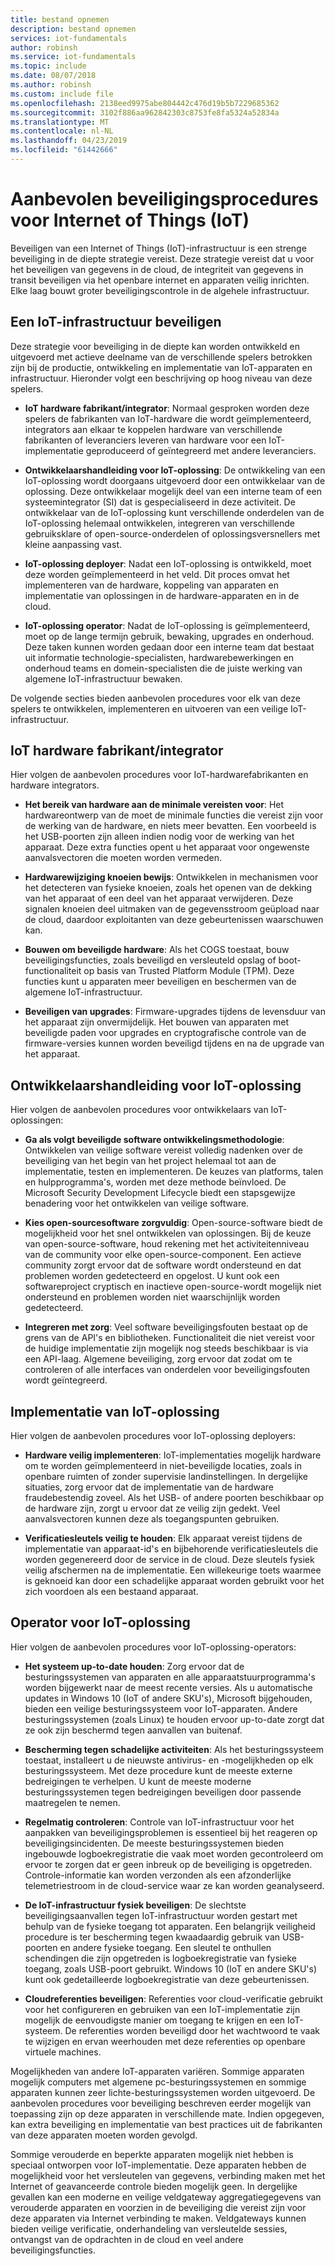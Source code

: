 ```yaml
---
title: bestand opnemen
description: bestand opnemen
services: iot-fundamentals
author: robinsh
ms.service: iot-fundamentals
ms.topic: include
ms.date: 08/07/2018
ms.author: robinsh
ms.custom: include file
ms.openlocfilehash: 2138eed9975abe804442c476d19b5b7229685362
ms.sourcegitcommit: 3102f886aa962842303c8753fe8fa5324a52834a
ms.translationtype: MT
ms.contentlocale: nl-NL
ms.lasthandoff: 04/23/2019
ms.locfileid: "61442666"
---
```

# <a name="security-best-practices-for-internet-of-things-iot"></a>Aanbevolen beveiligingsprocedures voor Internet of Things (IoT)

Beveiligen van een Internet of Things (IoT)-infrastructuur is een strenge beveiliging in de diepte strategie vereist. Deze strategie vereist dat u voor het beveiligen van gegevens in de cloud, de integriteit van gegevens in transit beveiligen via het openbare internet en apparaten veilig inrichten. Elke laag bouwt groter beveiligingscontrole in de algehele infrastructuur.

## <a name="secure-an-iot-infrastructure"></a>Een IoT-infrastructuur beveiligen

Deze strategie voor beveiliging in de diepte kan worden ontwikkeld en uitgevoerd met actieve deelname van de verschillende spelers betrokken zijn bij de productie, ontwikkeling en implementatie van IoT-apparaten en infrastructuur. Hieronder volgt een beschrijving op hoog niveau van deze spelers.

* **IoT hardware fabrikant/integrator**: Normaal gesproken worden deze spelers de fabrikanten van IoT-hardware die wordt geïmplementeerd, integrators aan elkaar te koppelen hardware van verschillende fabrikanten of leveranciers leveren van hardware voor een IoT-implementatie geproduceerd of geïntegreerd met andere leveranciers.

* **Ontwikkelaarshandleiding voor IoT-oplossing**: De ontwikkeling van een IoT-oplossing wordt doorgaans uitgevoerd door een ontwikkelaar van de oplossing. Deze ontwikkelaar mogelijk deel van een interne team of een systeemintegrator (SI) dat is gespecialiseerd in deze activiteit. De ontwikkelaar van de IoT-oplossing kunt verschillende onderdelen van de IoT-oplossing helemaal ontwikkelen, integreren van verschillende gebruiksklare of open-source-onderdelen of oplossingsversnellers met kleine aanpassing vast.

* **IoT-oplossing deployer**: Nadat een IoT-oplossing is ontwikkeld, moet deze worden geïmplementeerd in het veld. Dit proces omvat het implementeren van de hardware, koppeling van apparaten en implementatie van oplossingen in de hardware-apparaten en in de cloud.

* **IoT-oplossing operator**: Nadat de IoT-oplossing is geïmplementeerd, moet op de lange termijn gebruik, bewaking, upgrades en onderhoud. Deze taken kunnen worden gedaan door een interne team dat bestaat uit informatie technologie-specialisten, hardwarebewerkingen en onderhoud teams en domein-specialisten die de juiste werking van algemene IoT-infrastructuur bewaken.

De volgende secties bieden aanbevolen procedures voor elk van deze spelers te ontwikkelen, implementeren en uitvoeren van een veilige IoT-infrastructuur.

## <a name="iot-hardware-manufacturerintegrator"></a>IoT hardware fabrikant/integrator

Hier volgen de aanbevolen procedures voor IoT-hardwarefabrikanten en hardware integrators.

* **Het bereik van hardware aan de minimale vereisten voor**: Het hardwareontwerp van de moet de minimale functies die vereist zijn voor de werking van de hardware, en niets meer bevatten. Een voorbeeld is het USB-poorten zijn alleen indien nodig voor de werking van het apparaat. Deze extra functies opent u het apparaat voor ongewenste aanvalsvectoren die moeten worden vermeden.

* **Hardwarewijziging knoeien bewijs**: Ontwikkelen in mechanismen voor het detecteren van fysieke knoeien, zoals het openen van de dekking van het apparaat of een deel van het apparaat verwijderen. Deze signalen knoeien deel uitmaken van de gegevensstroom geüpload naar de cloud, daardoor exploitanten van deze gebeurtenissen waarschuwen kan.

* **Bouwen om beveiligde hardware**: Als het COGS toestaat, bouw beveiligingsfuncties, zoals beveiligd en versleuteld opslag of boot-functionaliteit op basis van Trusted Platform Module (TPM). Deze functies kunt u apparaten meer beveiligen en beschermen van de algemene IoT-infrastructuur.

* **Beveiligen van upgrades**: Firmware-upgrades tijdens de levensduur van het apparaat zijn onvermijdelijk. Het bouwen van apparaten met beveiligde paden voor upgrades en cryptografische controle van de firmware-versies kunnen worden beveiligd tijdens en na de upgrade van het apparaat.

## <a name="iot-solution-developer"></a>Ontwikkelaarshandleiding voor IoT-oplossing

Hier volgen de aanbevolen procedures voor ontwikkelaars van IoT-oplossingen:

* **Ga als volgt beveiligde software ontwikkelingsmethodologie**: Ontwikkelen van veilige software vereist volledig nadenken over de beveiliging van het begin van het project helemaal tot aan de implementatie, testen en implementeren. De keuzes van platforms, talen en hulpprogramma's, worden met deze methode beïnvloed. De Microsoft Security Development Lifecycle biedt een stapsgewijze benadering voor het ontwikkelen van veilige software.

* **Kies open-sourcesoftware zorgvuldig**: Open-source-software biedt de mogelijkheid voor het snel ontwikkelen van oplossingen. Bij de keuze van open-source-software, houd rekening met het activiteitenniveau van de community voor elke open-source-component. Een actieve community zorgt ervoor dat de software wordt ondersteund en dat problemen worden gedetecteerd en opgelost. U kunt ook een softwareproject cryptisch en inactieve open-source-wordt mogelijk niet ondersteund en problemen worden niet waarschijnlijk worden gedetecteerd.

* **Integreren met zorg**: Veel software beveiligingsfouten bestaat op de grens van de API's en bibliotheken. Functionaliteit die niet vereist voor de huidige implementatie zijn mogelijk nog steeds beschikbaar is via een API-laag. Algemene beveiliging, zorg ervoor dat zodat om te controleren of alle interfaces van onderdelen voor beveiligingsfouten wordt geïntegreerd.

## <a name="iot-solution-deployer"></a>Implementatie van IoT-oplossing

Hier volgen de aanbevolen procedures voor IoT-oplossing deployers:

* **Hardware veilig implementeren**: IoT-implementaties mogelijk hardware om te worden geïmplementeerd in niet-beveiligde locaties, zoals in openbare ruimten of zonder supervisie landinstellingen. In dergelijke situaties, zorg ervoor dat de implementatie van de hardware fraudebestendig zoveel. Als het USB- of andere poorten beschikbaar op de hardware zijn, zorgt u ervoor dat ze veilig zijn gedekt. Veel aanvalsvectoren kunnen deze als toegangspunten gebruiken.

* **Verificatiesleutels veilig te houden**: Elk apparaat vereist tijdens de implementatie van apparaat-id's en bijbehorende verificatiesleutels die worden gegenereerd door de service in de cloud. Deze sleutels fysiek veilig afschermen na de implementatie. Een willekeurige toets waarmee is geknoeid kan door een schadelijke apparaat worden gebruikt voor het zich voordoen als een bestaand apparaat.

## <a name="iot-solution-operator"></a>Operator voor IoT-oplossing

Hier volgen de aanbevolen procedures voor IoT-oplossing-operators:

* **Het systeem up-to-date houden**: Zorg ervoor dat de besturingssystemen van apparaten en alle apparaatstuurprogramma's worden bijgewerkt naar de meest recente versies. Als u automatische updates in Windows 10 (IoT of andere SKU's), Microsoft bijgehouden, bieden een veilige besturingssysteem voor IoT-apparaten. Andere besturingssystemen (zoals Linux) te houden ervoor up-to-date zorgt dat ze ook zijn beschermd tegen aanvallen van buitenaf.

* **Bescherming tegen schadelijke activiteiten**: Als het besturingssysteem toestaat, installeert u de nieuwste antivirus- en -mogelijkheden op elk besturingssysteem. Met deze procedure kunt de meeste externe bedreigingen te verhelpen. U kunt de meeste moderne besturingssystemen tegen bedreigingen beveiligen door passende maatregelen te nemen.

* **Regelmatig controleren**: Controle van IoT-infrastructuur voor het aanpakken van beveiligingsproblemen is essentieel bij het reageren op beveiligingsincidenten. De meeste besturingssystemen bieden ingebouwde logboekregistratie die vaak moet worden gecontroleerd om ervoor te zorgen dat er geen inbreuk op de beveiliging is opgetreden. Controle-informatie kan worden verzonden als een afzonderlijke telemetriestroom in de cloud-service waar ze kan worden geanalyseerd.

* **De IoT-infrastructuur fysiek beveiligen**: De slechtste beveiligingsaanvallen tegen IoT-infrastructuur worden gestart met behulp van de fysieke toegang tot apparaten. Een belangrijk veiligheid procedure is ter bescherming tegen kwaadaardig gebruik van USB-poorten en andere fysieke toegang. Een sleutel te onthullen schendingen die zijn opgetreden is logboekregistratie van fysieke toegang, zoals USB-poort gebruikt. Windows 10 (IoT en andere SKU's) kunt ook gedetailleerde logboekregistratie van deze gebeurtenissen.

* **Cloudreferenties beveiligen**: Referenties voor cloud-verificatie gebruikt voor het configureren en gebruiken van een IoT-implementatie zijn mogelijk de eenvoudigste manier om toegang te krijgen en een IoT-systeem. De referenties worden beveiligd door het wachtwoord te vaak te wijzigen en ervan weerhouden met deze referenties op openbare virtuele machines.

Mogelijkheden van andere IoT-apparaten variëren. Sommige apparaten mogelijk computers met algemene pc-besturingssystemen en sommige apparaten kunnen zeer lichte-besturingssystemen worden uitgevoerd. De aanbevolen procedures voor beveiliging beschreven eerder mogelijk van toepassing zijn op deze apparaten in verschillende mate. Indien opgegeven, kan extra beveiliging en implementatie van best practices uit de fabrikanten van deze apparaten moeten worden gevolgd.

Sommige verouderde en beperkte apparaten mogelijk niet hebben is speciaal ontworpen voor IoT-implementatie. Deze apparaten hebben de mogelijkheid voor het versleutelen van gegevens, verbinding maken met het Internet of geavanceerde controle bieden mogelijk geen. In dergelijke gevallen kan een moderne en veilige veldgateway aggregatiegegevens van verouderde apparaten en voorzien in de beveiliging die vereist zijn voor deze apparaten via Internet verbinding te maken. Veldgateways kunnen bieden veilige verificatie, onderhandeling van versleutelde sessies, ontvangst van de opdrachten in de cloud en veel andere beveiligingsfuncties.